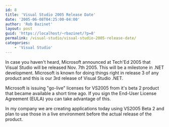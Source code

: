 ```yaml
---
id: 8
title: 'Visual Studio 2005 Release Date'
date: '2005-06-08T04:25:00-04:00'
author: 'Rob Bazinet'
layout: post
guid: 'https://localhost/~rbazinet/?p=8'
permalink: /visual-studio/visual-studio-2005-release-date/
categories:
    - 'Visual Studio'
---
```


In case you haven't heard, Microsoft announced at Tech'Ed 2005 that Visual Studio will be released Nov. 7th 2005. This will be a milestone in .NET development. Microsoft is known for doing things right in release 3 of any product and this is our 3rd release of Visual Studio .NET.

Microsoft is issuing "go-live" licenses for VS2005 from it's beta 2 product that became available a short time ago. If you sign the End-User License Agreement (EULA) you can take advantage of this.

In my company we are creating applications today using VS2005 Beta 2 and plan to use those in a live environment before the actual release of the product.
